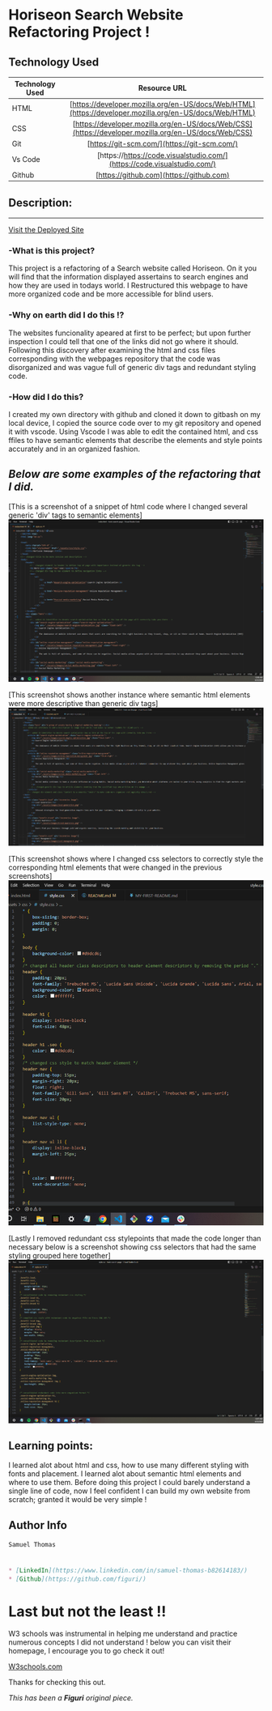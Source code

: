 # Horiseon Search Website Refactoring Project !


## **Technology Used** 
| Technology Used         | Resource URL           | 
| ------------- |:-------------:| 
| HTML    | [https://developer.mozilla.org/en-US/docs/Web/HTML](https://developer.mozilla.org/en-US/docs/Web/HTML) | 
| CSS     | [https://developer.mozilla.org/en-US/docs/Web/CSS](https://developer.mozilla.org/en-US/docs/Web/CSS)      |   
| Git | [https://git-scm.com/](https://git-scm.com/)     |
|Vs Code| [https://https://code.visualstudio.com/](https://code.visualstudio.com/)
|Github| [https://github.com](https://github.com)

## **Description:**
---
[Visit the Deployed Site](https://figuri.github.io/horis-search-page/)

### **-What is this project?**

This project is a refactoring of a Search website called Horiseon. 
On it you will find that the information displayed assertains to search engines and how they are used in todays world. I Restructured this webpage to have more organized code and be more accessible for blind users.

### **-Why on earth did I do this !?**

The websites funcionality apeared at first to be perfect; but upon further inspection I could tell that one of the links did not go where it should. Following this discovery after examining the html and css files corresponding with the webpages repository that the code was disorganized and was vague full of generic div tags and redundant styling code.

### **-How did I do this?**

I created my own directory with github and cloned it down to gitbash on my local device, I copied the source code over to my git repository and opened it with vscode. Using Vscode I was able to edit the contained html, and css ffiles to have semantic elements that describe the elements and style points accurately and in an organized fashion.

## *Below are some examples of the refactoring that I did.*

[This is a screenshot of a snippet of html code where I changed several generic 'div' tags to semantic elements]![Alt text](<Screenshot (6).png>)

[This screenshot shows another instance where semantic html elements were more descriptive than generic div tags]![Alt text](<Screenshot (7).png>)

[This screenshot shows where I changed css selectors to correctly style the corresponding html elements that were changed in the previous screenshots]![Alt text](<Screenshot (8).png>)

[Lastly I removed redundant css stylepoints that made the code longer than necessary
below is a screenshot showing css selectors that had the same styling grouped here together]![Alt text](<Screenshot (5).png>)


## Learning points:

I learned alot about html and css, how to use many different styling with fonts and placement. I learned alot about semantic html elements and where to use them. Before doing this project I could barely understand a single line of code, now I feel confident I can build my own website from scratch; granted it would be very simple !

## Author Info

```md
Samuel Thomas 


* [LinkedIn](https://www.linkedin.com/in/samuel-thomas-b82614183/)
* [Github](https://github.com/figuri/)


```

# Last but not the least !!

W3 schools was instrumental in helping me understand and practice numerous concepts I did not understand ! below you can visit their homepage, I encourage you to go check it out!

[W3schools.com](https://www.w3schools.com/)


Thanks for checking this out. 

*This has been a **Figuri** original piece.*
